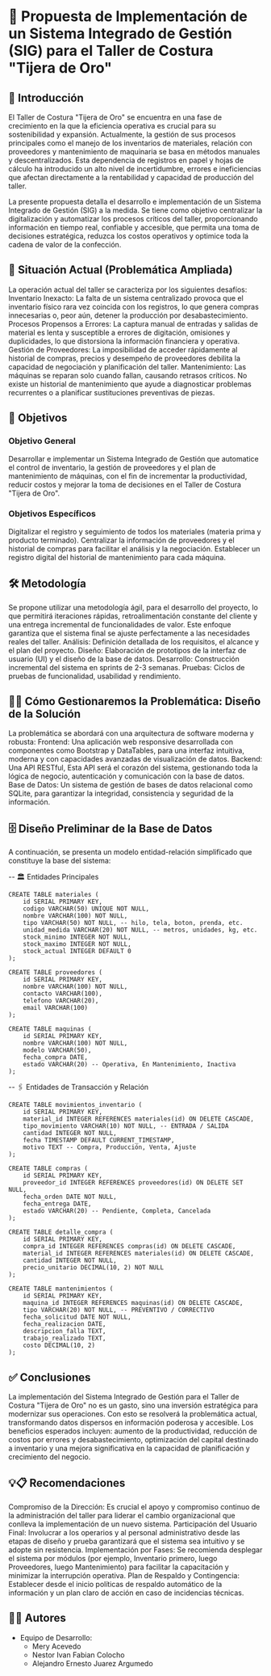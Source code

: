 # 📌 Propuesta de Implementación de un Sistema Integrado de Gestión (SIG)  para el Taller de Costura "Tijera de Oro"

## 📖 Introducción
El Taller de Costura "Tijera de Oro" se encuentra en una fase de crecimiento en la que la eficiencia operativa es crucial para su sostenibilidad y expansión. Actualmente, la gestión de sus procesos principales como el manejo de los inventarios de materiales, relación con proveedores y mantenimiento de maquinaria se basa en métodos manuales y descentralizados. Esta dependencia de registros en papel y hojas de cálculo ha introducido un alto nivel de incertidumbre, errores e ineficiencias que afectan directamente a la rentabilidad y capacidad de producción del taller.

La presente propuesta detalla el desarrollo e implementación de un Sistema Integrado de Gestión (SIG) a la medida. Se tiene como objetivo centralizar la digitalización y automatizar los procesos críticos del taller, proporcionando información en tiempo real, confiable y accesible, que permita una toma de decisiones estratégica, reduzca los costos operativos y optimice toda la cadena de valor de la confección.

## 📌 Situación Actual (Problemática Ampliada)
La operación actual del taller se caracteriza por los siguientes desafíos:
Inventario Inexacto: La falta de un sistema centralizado provoca que el inventario físico rara vez coincida con los registros, lo que genera compras innecesarias o, peor aún, detener la producción por desabastecimiento.
Procesos Propensos a Errores: La captura manual de entradas y salidas de material es lenta y susceptible a errores de digitación, omisiones y duplicidades, lo que distorsiona la información financiera y operativa.
Gestión de Proveedores: La imposibilidad de acceder rápidamente al historial de compras, precios y desempeño de proveedores debilita la capacidad de negociación y planificación del taller.
Mantenimiento: Las máquinas se reparan solo cuando fallan, causando retrasos críticos. No existe un historial de mantenimiento que ayude a diagnosticar problemas recurrentes o a planificar sustituciones preventivas de piezas.

## 🎯 Objetivos
### Objetivo General
Desarrollar e implementar un Sistema Integrado de Gestión que automatice el control de inventario, la gestión de proveedores y el plan de mantenimiento de máquinas, con el fin de incrementar la productividad, reducir costos y mejorar la toma de decisiones en el Taller de Costura "Tijera de Oro".

### Objetivos Específicos
Digitalizar el registro y seguimiento de todos los materiales (materia prima y producto terminado).
Centralizar la información de proveedores y el historial de compras para facilitar el análisis y la negociación.
Establecer un registro digital del historial de mantenimiento para cada máquina.

## 🛠 Metodología
Se propone utilizar una metodología ágil, para el desarrollo del proyecto, lo que permitirá iteraciones rápidas, retroalimentación constante del cliente y una entrega incremental de funcionalidades de valor. Este enfoque garantiza que el sistema final se ajuste perfectamente a las necesidades reales del taller. 
Análisis: Definición detallada de los requisitos, el alcance y el plan del proyecto.
Diseño: Elaboración de prototipos de la interfaz de usuario (UI) y el diseño de la base de datos.
Desarrollo: Construcción incremental del sistema en sprints de 2-3 semanas.
Pruebas: Ciclos de pruebas de funcionalidad, usabilidad y rendimiento.

## 🧩💡 Cómo Gestionaremos la Problemática: Diseño de la Solución
La problemática se abordará con una arquitectura de software moderna y robusta:
Frontend: Una aplicación web responsive desarrollada con componentes como Bootstrap y DataTables, para una interfaz intuitiva, moderna y con capacidades avanzadas de visualización de datos.
Backend: Una API RESTful, Esta API será el corazón del sistema, gestionando toda la lógica de negocio, autenticación y comunicación con la base de datos.
Base de Datos: Un sistema de gestión de bases de datos relacional como SQLite, para garantizar la integridad, consistencia y seguridad de la información.

## 🗄 Diseño Preliminar de la Base de Datos
A continuación, se presenta un modelo entidad-relación simplificado que constituye la base del sistema:

-- 🏛 Entidades Principales
```
CREATE TABLE materiales (
    id SERIAL PRIMARY KEY,
    codigo VARCHAR(50) UNIQUE NOT NULL,
    nombre VARCHAR(100) NOT NULL,
    tipo VARCHAR(50) NOT NULL, -- hilo, tela, boton, prenda, etc.
    unidad_medida VARCHAR(20) NOT NULL, -- metros, unidades, kg, etc.
    stock_minimo INTEGER NOT NULL,
    stock_maximo INTEGER NOT NULL,
    stock_actual INTEGER DEFAULT 0
);

CREATE TABLE proveedores (
    id SERIAL PRIMARY KEY,
    nombre VARCHAR(100) NOT NULL,
    contacto VARCHAR(100),
    telefono VARCHAR(20),
    email VARCHAR(100)
);

CREATE TABLE maquinas (
    id SERIAL PRIMARY KEY,
    nombre VARCHAR(100) NOT NULL,
    modelo VARCHAR(50),
    fecha_compra DATE,
    estado VARCHAR(20) -- Operativa, En Mantenimiento, Inactiva
);
```

-- 🖇 Entidades de Transacción y Relación
```
CREATE TABLE movimientos_inventario (
    id SERIAL PRIMARY KEY,
    material_id INTEGER REFERENCES materiales(id) ON DELETE CASCADE,
    tipo_movimiento VARCHAR(10) NOT NULL, -- ENTRADA / SALIDA
    cantidad INTEGER NOT NULL,
    fecha TIMESTAMP DEFAULT CURRENT_TIMESTAMP,
    motivo TEXT -- Compra, Producción, Venta, Ajuste
);

CREATE TABLE compras (
    id SERIAL PRIMARY KEY,
    proveedor_id INTEGER REFERENCES proveedores(id) ON DELETE SET NULL,
    fecha_orden DATE NOT NULL,
    fecha_entrega DATE,
    estado VARCHAR(20) -- Pendiente, Completa, Cancelada
);

CREATE TABLE detalle_compra (
    id SERIAL PRIMARY KEY,
    compra_id INTEGER REFERENCES compras(id) ON DELETE CASCADE,
    material_id INTEGER REFERENCES materiales(id) ON DELETE CASCADE,
    cantidad INTEGER NOT NULL,
    precio_unitario DECIMAL(10, 2) NOT NULL
);

CREATE TABLE mantenimientos (
    id SERIAL PRIMARY KEY,
    maquina_id INTEGER REFERENCES maquinas(id) ON DELETE CASCADE,
    tipo VARCHAR(20) NOT NULL, -- PREVENTIVO / CORRECTIVO
    fecha_solicitud DATE NOT NULL,
    fecha_realizacion DATE,
    descripcion_falla TEXT,
    trabajo_realizado TEXT,
    costo DECIMAL(10, 2)
);
```

## ✅ Conclusiones

La implementación del Sistema Integrado de Gestión para el Taller de Costura "Tijera de Oro" no es un gasto, sino una inversión estratégica para modernizar sus operaciones. Con esto se resolverá la problemática actual, transformando datos dispersos en información poderosa y accesible. Los beneficios esperados incluyen: aumento de la productividad, reducción de costos por errores y desabastecimiento, optimización del capital destinado a inventario y una mejora significativa en la capacidad de planificación y crecimiento del negocio.

## 💡📋 Recomendaciones

Compromiso de la Dirección: Es crucial el apoyo y compromiso continuo de la administración del taller para liderar el cambio organizacional que conlleva la implementación de un nuevo sistema.
Participación del Usuario Final: Involucrar a los operarios y al personal administrativo desde las etapas de diseño y prueba garantizará que el sistema sea intuitivo y se adopte sin resistencia.
Implementación por Fases: Se recomienda desplegar el sistema por módulos (por ejemplo, Inventario primero, luego Proveedores, luego Mantenimiento) para facilitar la capacitación y minimizar la interrupción operativa.
Plan de Respaldo y Contingencia: Establecer desde el inicio políticas de respaldo automático de la información y un plan claro de acción en caso de incidencias técnicas.

## 👨‍💻 Autores

* Equipo de Desarrollo:
     * Mery Acevedo
     * Nestor Ivan Fabian Colocho
     * Alejandro Ernesto Juarez Argumedo
